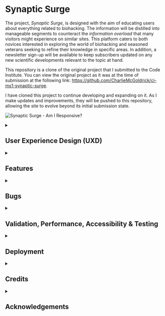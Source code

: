 # Synaptic Surge

The project, *Synaptic Surge*, is designed with the aim of educating users about everything related to biohacking. The information will be distilled into manageable segments to counteract the *information overload* that many visitors might experience on similar sites. This platform caters to both novices interested in exploring the world of biohacking and seasoned veterans seeking to refine their knowledge in specific areas. In addition, a newsletter sign-up will be available to keep subscribers updated on any new scientific developments relevant to the topic at hand.

This repository is a clone of the original project that I submitted to the Code Institute. You can view the original project as it was at the time of submission at the following link: https://github.com/CharlieMcGoldrick/ci-ms1-synaptic-surge.

I have cloned this project to continue developing and expanding on it. As I make updates and improvements, they will be pushed to this repository, allowing the site to evolve beyond its initial submission state.

![Synaptic Surge - Am I Responsive?](assets/images/readme/synaptic-surge-am-i-responsive.webp)

<details>
<summary><h2>User Experience Design (UXD)</h2></summary>

<details>
<summary><h3>Strategy</h3></summary>
<details>
<summary><h4>User Stories</h4></summary>

#### First Time Visitor Goals ####

- As a First Time user, I want to easily understand the main purpose of the site and learn more about the concepts of Biohacking.
- As a First Time user, I want to be able to easily navigate throughout the site to find informative content and educational resources.
- As a First Time user, I want to view the website and content clearly on my mobile device.
- As a First Time user, I want to find ways to follow the Biohacking education platform on different social media platforms.

#### Returning Visitor Goals ####

- As a Returning user, I want to find and explore new content and resources about Biohacking so that I can continue my learning journey.
- As a Returning user, I want to be able to interact with other users or experts in the field, so I can deepen my understanding and share ideas.
- As a Returning user, I want to contact the organisation so I can request more information or suggest topics for future content.

#### Frequent Visitor Goals ####

- As a Frequent user, I want to check to see if there are any new articles, videos, or resources about Biohacking.
- As a Frequent user, I want to check to see if there are any new developments or trends in the field of Biohacking.
- As a Frequent user, I want to sign up for the Newsletter so that I am emailed any major updates and/or changes to the website or new insights in the field of Biohacking.

</details>
<details>
<summary><h4>Site Owner Goals</h4></summary>

- As a Site Owner, I want to create an intuitive and responsive website that effectively educates users about Biohacking.
- As a Site Owner, I want to be able to inform users of new content, resources, or changes to the site, keeping them engaged and up-to-date.
- As a Site Owner, I want to generate revenue by promoting relevant products, services, or partnerships related to Biohacking.
- As a Site Owner, I want more exposure for the website's social media pages to build a broader community around the subject of Biohacking.
- As a Site Owner, I want to be able to receive communication from site visitors, allowing for feedback, content suggestions, and community interaction.
- As a Site Owner, I want to be able to show visitors the team behind the website, to build trust and further establish the site's credibility in the field of Biohacking.

</details>
<details>
<summary><h4>Competition</h4></summary>

I have found a variety of sites that include information on Biohacking; [Biohackers Lab](https://www.biohackerslab.com/), [David Asprey](https://daveasprey.com/), [Biohacking Collective](https://biohackingcollective.com/), [Found My Fitness](https://www.foundmyfitness.com/), [Quantified Self](https://quantifiedself.com/), and [Ben Greenfield Life](https://bengreenfieldlife.com/). Many of them seem to revolve around a personality, which gives the information on the site more credibility. This would be difficult to compete with currently, however, with a successful, monetizable site I could hire scientific professionals to give *Synaptic Surge* more credence. When in comes to design the sites have several strengths and weaknesses:

[Biohackers Lab](https://www.biohackerslab.com/)

Strengths

- Clean and organised layout
- Good colour contrast between the orange and white
- Has a variety of content; text, images, videos & podcasts

Weaknesses

- Navbar isn't sticky which requires unnecessary scrolling to navigate the site
- Sections could be broken up with more colours instead of being white
- Poor colour contrast on certain pages between black and orange. Should be orange and white
- Generally responsive but fonts seem to big on mobile and the content could be broken up more

[David Asprey](https://daveasprey.com/)

Strengths

- Authoritative site due to it being linked with David Asprey (*Father of Biohacking*)
- Hover interactions on all elements
- High quality images

Weaknesses

- Black and yellow lines on homepage don't really work. I understand that it's part of his book *Smarter Not Harder* but it doesn't fit the otherwise clean blue and white colour scheme
- Articles could be broken up into sub-categories
- Generally responsive but navigation doesn't display properly on mobile

[Biohacking Collective](https://biohackingcollective.com/)

Strengths

- Responsive
- Good colour contrast

Weaknesses

- Poor layout, it's difficult to find specific information

[Found My Fitness](https://www.foundmyfitness.com/)

Strengths

- Authoritative site due to it's link with Dr. Rhonda Patrick
- Responsive
- Good colour contrast
- Clean and organised layout

Weaknesses

- Limited interaction on elements leave it feeling a bit data
- A lot of scrolling on mobile when looking at 'Topics' articles

[Quantified Self](https://quantifiedself.com/)

Strengths

- Minimalist design focused on content
- Text, images & videos
- Responsive

Weaknesses

- Poor contrast on hover elements

[Ben Greenfield Life](https://bengreenfieldlife.com/)

Strengths

- Good colour scheme
- Text, images, videos, podcasts

Weaknesses

- Poor contrast on hover elements
- Difficult to find sought after information on mobile
- A lot of scrolling to find certain articles

Many of these sites produce podcasts, which is currently an unattainable content feature. However, I believe there is a potential niche in the podcast space for anecdotal podcasts, where I would interview users of *Synaptic Surge* and listen to their Biohacking experiences. This approach has proven successful with content creators such as:

- Dr Anthony Chaffe - His focus is on the Carnivore Diet and its myriad of benefits
- Jake Steiner - His focus is on eyesight, specifically managing and even reversing myopia
Dr Chaffe also interviews scientific peers, but I believe his interviews with regular people are quite powerful, as are Jake's, because it makes the subject matter more relatable.

In addition to the sites focused specifically on biohacking, there are other platforms like Healthline and Medical News Today that cover a broader range of topics, including biohacking. These websites generally have a clear and intuitive design, with well-structured content. However, they can sometimes overwhelm users with an excessive amount of information. To improve the user experience, it would be beneficial for these sites to break down their content into more manageable chunks, while still providing clear information. This can be achieved by utilising techniques that reduce visual clutter, such as using collapsible sections, implementing clear headings and subheadings, and incorporating interactive elements that allow users to explore the content at their own pace. By presenting information in a more digestible format, these websites could enhance usability and make it easier for users to find the specific information they are looking for.
</details>

<details>
<summary><h4>Competition Revisited</h4></summary>
I have decided to revisit the strategy plane after working on the scope. Biohacking is a vast topic, and I believe I should start with a smaller vertical slice so that the site has a strong focus to begin with and then can be expanded once that area is covered (*The long WOW!*). I have decided to focus on Nootropics as it's an area that I believe isn't as well known as other areas of Biohacking such as nutrition, exercise, and sleep.

The competition for this specific area features a variety of different sites; [Braintropic](https://www.braintropic.com/), [Neurohacker](https://neurohacker.com/), [Quantified Bob](https://www.quantifiedbob.com/), and [Nootriment](https://nootriment.com/). Compared to the Biohacking sites, these Nootropic sites don't have a focus on personalities but instead on education with links to scientific studies. This is more in line with what I had in mind for the MVP of *Synaptic Surge*. I think [Braintropic](https://www.braintropic.com/) and [Nootriment](https://nootriment.com/) do a great job of presenting information in a coherent, structured way, but this could still be improved, especially on mobile.
</details>

<details>
<summary><h4>Strategy Tradeoffs</h4></summary>

![Synaptic Surge Tradeoff Table](assets/images/readme/uxd/strategy/synaptic_surge_strategy_tradeoffs_table.png)

![Synaptic Surge Tradeoff_Graph](assets/images/readme/uxd/strategy/synaptic_surge_strategy_tradeoffs_graph.png)
</details>
</details>

<details>
    <summary><h3>Scope</h3></summary>

<details>
    <summary><h4>Sprint 1</h4></summary>

#### Sprint 1 Features ####

- Landing Page
- Nav Bar
- Responsive website
- An education page template to fulfil *Educate users about Biohacking*. The first entries to use this template will be:
  1. Supplementation: This includes the use of various supplements, such as vitamins, minerals, and nootropics, that are believed to enhance various aspects of health and performance, including cognitive function
- About Page - to fulfil *Educate users about Biohacking*
- Basic Form - to fulfil *Sign up for site updates / new scientific studies*
- Footer with socials - to fulfil *Increase Social media presence*

#### Sprint 1 Requirement Types ####

- Languages: HTML, CSS & Javascript
- Text
- Images
- Video

</details>

<details>
    <summary><h4>Sprint 2</h4></summary>

#### Sprint 2 Features ####

- Search Bar - to fulfil *Ability to search for keywords*

#### Sprint 2 Requirement Types ####

- Languages: HTML, CSS & Javascript

</details>

<details>
    <summary><h4>Sprint 3+</h4></summary>

#### Sprint 3+ Features ####

- More information on biohacking - to fulfil the ongoing business goal; *Educate users about Biohacking*
  1. Nutrition and Diet: Biohackers pay close attention to what they consume, and often experiment with different diets (such as ketogenic, paleo, or intermittent fasting) to see how they affect health and performance
  2. Exercise and Physical Activity: Biohackers often use specific exercise regimens to improve physical and mental health. This can range from traditional workout routines to more cutting-edge approaches like high-intensity interval training (HIIT) or electrical muscle stimulation
  3. Sleep Optimization: Many biohackers focus on improving both the quantity and quality of their sleep, often using various tracking devices to monitor their sleep patterns and make necessary adjustments
  4. Meditation and Mindfulness: This includes practices that improve mental health and reduce stress, such as mindfulness exercises, breathing techniques, and various forms of meditation
  5. Technology: Biohackers often use wearable technology to track various health metrics (like heart rate variability or sleep patterns) and make data-informed decisions about their lifestyle changes
  6. Genetic and Microbiome Testing: Some biohackers use genetic testing to understand their genetic predispositions and make lifestyle changes accordingly. Similarly, microbiome testing can provide information about gut health, which is increasingly recognized as a significant factor in overall health
  7. Environmental Design: This can involve optimizing personal living and working spaces to support health and well-being, such as using standing desks, optimizing light for circadian rhythms, or using air purifiers to improve air quality
- Forum - to fulfil *Ability to converse with other users and experts*
- Advanced Search - to fulfil *Ability to search by specific requirement e.g. Mood, Depression, Sleep, etc*
- Advanced Form - to fulfil *Individual form choice so users get the specific information they want*
- Podcasts - to fulfil *Anecdotal evidence from users*

#### Sprint 3+ Requirement Types ####

- Languages: HTML, CSS & JavaScript, Python (perhaps node.js instead), SQL
- Framework: NodeJs (Either this or python for the backend)
- Text
- Images
- Video
- Audio

</details>
</details>

<details>
    <summary><h3>Structure</h3></summary>

Touchpoints - Responsive Website

![Synaptic Surge Information Architecture](assets/images/readme/uxd/structure/synaptic-surge-information-architecture.png)
</details>

<details>
    <summary><h3>Skeleton</h3></summary>

<h4>Desktop Wireframes</h4>
<details>
    <summary><h5>Landing Page</h5></summary>

![Desktop Landing Page](assets/images/readme/uxd/skeleton/desktop-landing-page.png)
</details>

<details>
    <summary><h5>About Page</h5></summary>
    
![Desktop About Page](assets/images/readme/uxd/skeleton/desktop-about-page.png)
</details>

<details>
    <summary><h5>Supplement Page (General)</h5></summary>

![Desktop Supplement Page - General](assets/images/readme/uxd/skeleton/desktop-supplement-page-general.png)
</details>

<details>
    <summary><h5>Supplement Page (Specific)</h5></summary>

![Desktop Supplement Page - Specific](assets/images/readme/uxd/skeleton/desktop-supplement-page-specific.png)
</details>

<details>
    <summary><h5>Footer</h5></summary>

![Desktop Footer](assets/images/readme/uxd/skeleton/desktop-footer.png)
</details>

<h4>Tablet Wireframes</h4>
<details>
    <summary><h5>Landing Page</h5></summary>

![Tablet Landing Page](assets/images/readme/uxd/skeleton/tablet-landing-page.png)
</details>

<details>
    <summary><h5>About Page</h5></summary>

![Tablet About Page](assets/images/readme/uxd/skeleton/tablet-about-page.png)
</details>

<details>
    <summary><h5>Supplement Page (General)</h5></summary>

![Tablet Supplement Page - General](assets/images/readme/uxd/skeleton/tablet-supplement-page-general.png)
</details>

<details>
    <summary><h5>Supplement Page (Specific)</h5></summary>

![Tablet Supplement Page - Specific](assets/images/readme/uxd/skeleton/tablet-supplement-page-specific.png)
</details>

<details>
    <summary><h5>Footer</h5></summary>

![Tablet Footer](assets/images/readme/uxd/skeleton/tablet-footer.png)
</details>

<h4>Mobile Wireframes</h4>
<details>
    <summary><h5>Landing Page</h5></summary>

![Mobile Landing Page](assets/images/readme/uxd/skeleton/mobile-landing-page.png)
</details>

<details>
    <summary><h5>About Page</h5></summary>

![Mobile About Page](assets/images/readme/uxd/skeleton/mobile-about-page.png)
</details>

<details>
    <summary><h5>Supplement Page (General)</h5></summary>

![Mobile Supplement Page - General](assets/images/readme/uxd/skeleton/mobile-supplement-page-general.png)
</details>

<details>
    <summary><h5>Supplement Page (Specific)</h5></summary>

![Mobile Supplement Page - Specific](assets/images/readme/uxd/skeleton/mobile-supplement-page-specific.png)
</details>

<details>
    <summary><h5>Footer</h5></summary>

![Mobile Footer](assets/images/readme/uxd/skeleton/mobile-footer.png)
</details>
</details>


<details>
    <summary><h3>Surface</h3></summary>

<h4>Fonts</h4>

Headings - [Roboto Slab](https://fonts.google.com/specimen/Roboto+Slab?query=Roboto+Slab)
I'm going with Roboto Slab for my headings. It's a cool mix of modern and classic, and it's got a style that really stands out. Plus, it's easy for anyone to read.

Body Text - [Open Sans](https://fonts.google.com/specimen/Open+Sans?query=Open+Sans)
For everything else, I'm using Open Sans. It's incredibly versatile, and it looks good on any device. It's simple, friendly, and really easy to read - just what I need for my site's main text.

<h4>Colours</h4>

![Synaptic Surge Colour Swatch](assets/images/readme/uxd/surface/synaptic_surge_colour_swatch.png)

- #0A1936 (Dark Navy Blue): I could use this as my primary color. It's great for major elements like the header, footer, or primary background color. I can also use it for important text.
- #B6BDE5 (Light Pastel Blue): This light and airy color could serve as a background color for certain sections to provide contrast with the darker blue. It's also a good color for secondary text, borders, or backgrounds of cards or insets where I want the content to stand out.
- #D3A518 (Dark Goldenrod): This is a strong, vibrant color that can serve as a highlight or accent color. I can use it for calls to action, buttons, or other elements I want to draw attention to. As it's quite a rich color, using it sparingly can make my design pop without being overpowering.
- #F1F1E6 (Very Pale Yellow): This very light color is excellent for backgrounds, especially if I want a slightly warmer tone than pure white. I can also use it for elements like tooltips, drop-down menus, or modals where I want a contrast with the main page.

<summary><h4>Technologies Used</h4></summary>

<details>
<summary><h5>Languages</h5></summary>

- HTML
- CSS
- Javascript

</details>

<details>
<summary><h5>Websites, Software & other Tools</h5></summary>

- [Codeanywhere](https://codeanywhere.com/solutions/collaborate) This is was my IDE for the project.
- [CodePen](codepen.io) I used this to test code outside of [Codeanywhere](https://codeanywhere.com/solutions/collaborate) so that I didn't use up hours unnecessarily. I also used it to find the right filter colour for my SVGs.
- [Git](https://git-scm.com/) Used to commit and push code to [Github](https://github.com/).
- [Github](https://github.com/) This was used as a remote repository and I also used Github pages to host the live site.
- [Conventional Commits](https://www.conventionalcommits.org/en/v1.0.0-beta.2/) Used to learn and stick to a conventional commit framework.
- [Midjourney](https://www.midjourney.com/) I used this AI tool for image generation.
- [Photoshop](https://www.adobe.com/uk/products/photoshop.html) Used for Creating, Editing, resizing and converting images to webp.
- [Illustrator](https://www.adobe.com/uk/products/illustrator.html) Used to create vectors from AI generated images and perosnally made images
- [AdobeXD](https://helpx.adobe.com/support/xd.html) Used to create wireframes.
- [Google Fonts](https://fonts.google.com/) Sourcing fonts.
- [Google Webfonts Helper](https://gwfh.mranftl.com/fonts) Used to download google fonts in WOFF2 format.
- [W3Schools](https://www.w3schools.com/) Used to learn more about CSS and Javascript.
- [CSS Tricks](https://css-tricks.com/snippets/css/a-guide-to-flexbox/) Used for a clearer, more comprehensive look at flexbox.
- [MDN Web Docs](https://developer.mozilla.org/en-US/docs/Web/JavaScript) Used to learn more about Javascript.
- [Youtube](https://www.youtube.com/) Used to learn more about Git, CSS and Javascript.
- [Codepen](https://codepen.io/sosuke/pen/Pjoqqp) Used to learn more about CSS and Javascript.
- [Am I Responsive?](https://ui.dev/amiresponsive) Used to create mock-ups for various screen sizes.
- [Color Space](https://mycolor.space/) Used to create colour palette.
- [Dynamic Drive](http://tools.dynamicdrive.com/favicon/) Used to create favicon.

</details>
</details>
</details>
</details>

<details>

<summary><h2>Features</h2></summary>

<h3>Navigation</h3>
Each page features a responsive navigation bar with the brand name on the left and brand logo in the middle. To the right are the other navigational elements; About & Supplements. About & Supplements can be hovered over to reveal more navigation items.

On mobile, the brand logo is on the left and the brand name is hidden. On the right is a hamburger menu which reveals the navigation menu when touched.

<h3>Hero Section</h3>
Each page has a hero section that often has a heading and then a small paragraph related to the page that the user is on. There are footnotes that open up in a new tab, linking to scientific studies to back up the cliams. There is a call to action button on each hero section which takes the user further down the page.

On the about page there are three CTA buttons so the user can quickly navigate to nootropics, minerals or vitamins.

For the specific supplement pages, the heading and paragraph is replace by a table that features the relevant supplement and a few highlights about it.

<h3>Dropdown Section</h3>
Each page has a dropdown section which the CTA buttons on the hero section take the user to. In this section the user can interact with the dropdowns to see the content that they wish to see.

On the home page the user can switch the content between the popular supplements provided.

On the about page, the information on this page is static and it has a paragraph and video educating the user about Biohacking.

On the general supplement page there are three dropdown sections, so the user can choose content whether they're interesting in nootropics, minerals or vitamins.

Finally, on the specific supplement pages the user can switch between: overview, functionality, benefits, side effects, drug interactions and dosage. Each specific supplement has a CTA to purchase the relevant supplement.

<h3>Footer</h3>
Each page has a footer which contains a form (with form validation) that users can fill out to join Synaptic Surge's newsletter. When a user fills this page out they are taken to a thank you page. Below the form are the social media icosn which open on another page.

<h3>Thank You Page</h3>
When the form is submitted the user is taken to the thank you page, where they can navigate back to the homepage with a button.
</details>

<details>
<summary><h2>Bugs</h2></summary>

<h3>Known Bugs</h3>

- Mobile Menu - Clicking on nav content that is on the same page will scroll but the menu won't close. E.g. about.html > #dropdown-section-about
- Mobile Hover - Hover styles stay implemented when using a touch screen.

<h3>Fixed Bugs</h3>

- [Nav Spacing](https://github.com/CharlieMcGoldrick/ci-ms1-synaptic-surge/commit/25d195257de602621673bfcb61336389f6979bc9)  - Delete extra li tag to fix nav spacing.
- [Slow Site](https://github.com/CharlieMcGoldrick/ci-ms1-synaptic-surge/commit/0f8b56564a76a41ac5e81ceb09cbd3a894df15a2) - Change images from png to webp.
- [ID Not Being Found](https://github.com/CharlieMcGoldrick/ci-ms1-synaptic-surge/commit/e33d28e2946d4e21112efacc151467e7037f6767) - Add '-' to supplement dropdown in index-cascading-dropdown.js.
- [Code Outside Of Appropriate Function](https://github.com/CharlieMcGoldrick/ci-ms1-synaptic-surge/commit/9decc403ef6dee70a35cb45b1d537cfb3ee32646) - Move while and for loop into generate function.
- [DOMContentLoaded Not Working](https://github.com/CharlieMcGoldrick/ci-ms1-synaptic-surge/commit/6201b140a04b9e731cfd7a23857e7a4958c198b3) - Add missing ')' at the end of event.
- [Content Not Appearing](https://github.com/CharlieMcGoldrick/ci-ms1-synaptic-surge/commit/4dbdbd4d7a04b0419d651c77e9aab1a0649965c3) - Change 'delete' to 'remove' so that the content doesn't disappear entirely.
- [Class Not Being Found](https://github.com/CharlieMcGoldrick/ci-ms1-synaptic-surge/commit/d6aff89ba67e6d6c2877a338bdf1508a61120d8b) - Change 'getElementById' to 'getClementsByClassName'. Also add 'Array.from.
- [Too Many Dashes In Comments Validation](https://github.com/CharlieMcGoldrick/ci-ms1-synaptic-surge/commit/afbc4ecb91141fe49fae868ea79fcc88a8652480) - Remove any extra '-' from comments.
- [Animation Timing Function Not Working](https://github.com/CharlieMcGoldrick/ci-ms1-synaptic-surge/commit/ca251f00a2b790d245336a21ca43fed1cde3bdfc) - Remove extra 'a'.
- [Buttons In A Tag Validation](https://github.com/CharlieMcGoldrick/ci-ms1-synaptic-surge/commit/f460f3228532b311585c8429ab62cf7fb3136912) - Remove buttons from a tags for validation.
- [Scrollbar On X](https://github.com/CharlieMcGoldrick/ci-ms1-synaptic-surge/commit/2fb0dbf6612574bd3c80d21c318d164cc4b63a69) - Add 'overflow-x: hidden;' to stop overflow after adding '.side-panel'.
- [Z-Index Not Working On Hamburger](https://github.com/CharlieMcGoldrick/ci-ms1-synaptic-surge/commit/48fcee1ce04538d06acaea7af7ddde45b41bbd34) - Add 'position: relative;' so that 'z-index' works.
- [Non Li In Ul Validation](https://github.com/CharlieMcGoldrick/ci-ms1-synaptic-surge/commit/9645c248ebc5f8cf6b930ee23ecaf200310f3d22) - Add 'hamburger' div to li for validation.
- [Mobile Nav Disappeared](https://github.com/CharlieMcGoldrick/ci-ms1-synaptic-surge/commit/59330d1100195efe366042f2daabf281cf5071da) - Add 'mobile-nav' again after I accidently deleted it.
- [Wrong Content](https://github.com/CharlieMcGoldrick/ci-ms1-synaptic-surge/commit/2aff5f9cb3288db42e9959846b55260fd0a41771) - Swap content between '404.html' and 'thank-you.html'.
- [Youtube Link Not Working](https://github.com/CharlieMcGoldrick/ci-ms1-synaptic-surge/commit/69d2e47f19d3ec0c260d93477693cf120579ad1a) - Add actual embed link so youtube video shows.
- [404 Error With Links](https://github.com/CharlieMcGoldrick/ci-ms1-synaptic-surge/commit/47434071b19b64852ebeb4779fc92399044e655f) - Reorganise file path and delete any unnecessary parts of a link.
- [Button Hover Colour](https://github.com/CharlieMcGoldrick/ci-ms1-synaptic-surge/commit/2fbcd5c78e91582ed97bcadd55af6a66662cac23) - Add 'color: var(--primary-colour);' to appropriate hover class.
- [Wrong Stylesheet](https://github.com/CharlieMcGoldrick/ci-ms1-synaptic-surge/commit/f195b92115bcf29aa4ac5a78623236c61f766222) - Add correct stylesheet to 'thank-you.html'.
- [Mobile Menu Flashing On Page Load](https://github.com/CharlieMcGoldrick/ci-ms1-synaptic-surge/commit/f195b92115bcf29aa4ac5a78623236c61f766222) - Add inline CSS so that the mobile menu loads in hidden.
- [Table Off Page On Mobile](https://github.com/CharlieMcGoldrick/synaptic-surge/commit/acb1fbfaaeaa0baf8be65dcd4bcd0f12f242a6d8) - Change VH on 991px screens and below to be 100vh for the supplement specific page.

</details>

<details>
<summary><h2>Validation, Performance, Accessibility & Testing</h2></summary>

<h4>Validation</h4>
Every page passed [w3C HTML Validation](https://validator.w3.org/nu/)
<details>
<summary><h4>HTML Validation</h4></summary>

![w3C Validator - Markup - Home](assets/images/readme/html-validation/w3c-validator-markup-home.webp)
![w3C Validator - Markup - About](assets/images/readme/html-validation/w3c-validator-markup-about.webp)
![w3C Validator - Markup - Supplements](assets/images/readme/html-validation/w3c-validator-markup-supplements.webp)
![w3C Validator - Markup - Ashwagandha](assets/images/readme/html-validation/w3c-validator-markup-ashwagandha.webp)
![w3C Validator - Markup - Rhodiola Rosea](assets/images/readme/html-validation/w3c-validator-markup-rhodiola-rosea.webp)
![w3C Validator - Markup - Magnesium](assets/images/readme/html-validation/w3c-validator-markup-magnesium.webp)
![w3C Validator - Markup - Potassium](assets/images/readme/html-validation/w3c-validator-markup-potassium.webp)
![w3C Validator - Markup - Vitamin A](assets/images/readme/html-validation/w3c-validator-markup-vitamin-a.webp)
![w3C Validator - Markup - Vitamin E](assets/images/readme/html-validation/w3c-validator-markup-vitamin-e.webp)
</details>

Every page passed [w3C CSS Validation](https://jigsaw.w3.org/css-validator/#validate_by_input)
<details>
<summary><h4>CSS Validation</h4></summary>

![w3C Validator - Markup - Home](assets/images/readme/css-validation/w3c-validator-css-style.webp)
![w3C Validator - Markup - About](assets/images/readme/css-validation/w3c-validator-css-messages.webp)
![w3C Validator - Markup - Supplements](assets/images/readme/css-validation/w3c-validator-css-fonts.webp)
![w3C Validator - Markup - Ashwagandha](assets/images/readme/css-validation/w3c-validator-css-utilities.webp)

</details>

<h3>Performance & Accessibility</h3> 
I used [WAVE Web Accessibility Evaluation Tool](https://wave.webaim.org/) and all pages passed with 0 errors. I also used [Google Lighthouse](hhttps://developer.chrome.com/docs/lighthouse/overview) and every page was in the high greens for performance, accessbility and best practises.
<details>
<summary><h4>Google Lighthouse</h4></summary>

![Google Lighthouse - Homepage - Desktop](assets/images/readme/google-lighthouse/google-lighthouse-homepage-desktop.webp)
![Google Lighthouse - Homepage - Mobile](assets/images/readme/google-lighthouse/google-lighthouse-homepage-mobile.webp)
![Google Lighthouse - About Page - Desktop](assets/images/readme/google-lighthouse/google-lighthouse-about-page-desktop.webp)
![Google Lighthouse - About Page - Mobile](assets/images/readme/google-lighthouse/google-lighthouse-about-page-mobile.webp)
![Google Lighthouse - Supplement Page - Desktop](assets/images/readme/google-lighthouse/google-lighthouse-supplement-page-desktop.webp)
![Google Lighthouse - Supplement Page - Mobile](assets/images/readme/google-lighthouse/google-lighthouse-supplement-page-mobile.webp)
![Google Lighthouse - Ashwagandha Page - Desktop](assets/images/readme/google-lighthouse/google-lighthouse-ashwagandha-desktopwebp.webp)
![Google Lighthouse - Ashwagandha Page - Mobile](assets/images/readme/google-lighthouse/google-lighthouse-ashwagandha-mobile.webp)
![Google Lighthouse - Rhodiola Rosea Page - Desktop](assets/images/readme/google-lighthouse/google-lighthouse-rhodiola-rosea-page-desktop.webp)
![Google Lighthouse - Rhodiola Rosea Page - Mobile](assets/images/readme/google-lighthouse/google-lighthouse-rhodiola-rosea-page-mobile.webp)
![Google Lighthouse - Magnesium Page - Desktop](assets/images/readme/google-lighthouse/google-lighthouse-magnesium-page-desktop.webp)
![Google Lighthouse - Magnesium Rosea Page - Mobile](assets/images/readme/google-lighthouse/google-lighthouse-magnesium-page-mobile.webp)
![Google Lighthouse - Potassium Page - Desktop](assets/images/readme/google-lighthouse/google-lighthouse-potassium-page-desktop.webp)
![Google Lighthouse - Potassium Rosea Page - Mobile](assets/images/readme/google-lighthouse/google-lighthouse-potassium-page-mobile.webp)
![Google Lighthouse - Vitamin A Page - Desktop](assets/images/readme/google-lighthouse/google-lighthouse-vitamin-a-page-desktop.webp)
![Google Lighthouse - Vitamin A Rosea Page - Mobile](assets/images/readme/google-lighthouse/google-lighthouse-vitamin-a-page-mobile.webp)
![Google Lighthouse - Vitamin A Page - Desktop](assets/images/readme/google-lighthouse/google-lighthouse-vitamin-e-page-desktop.webp)
![Google Lighthouse - Vitamin A Rosea Page - Mobile](assets/images/readme/google-lighthouse/google-lighthouse-vitamin-e-page-mobile.webp)

</details>

<h3>Testing</h3>
1. I have tested the functionality. All of the links go to the desired locations and the link hover styles work. If the link is external then it opens up on another page. The navbar slides down when it's hovered and the hamburger menu opens when using a touch scrren. The form submits on all pages and the user is greeted with a thank you page that has a button to take them back.
2. The website works as intended on Chrome, Firefox and Edge.
3. I've tested the website on a laptop (1366x766px) and a Samsung Galaxy S9 (360x740px).
</details>

<details>
<summary><h2>Deployment</h2></summary>

I have deployed this website on GitHub Pages. To do this yourself, follow the steps below:

1. Log in to your GitHub account and navigate to the repository you wish to deploy.
2. Click on the "Settings" tab.
3. In the left-hand navigation menu, click on the "Pages" button.
4. Under "Source", click on the dropdown that says "None" and then select "main".
5. Wait for a few seconds and the page should automatically refresh.
6. In GitHub Pages, you can see the link to your published site.

To make a clone of this repository, follow these steps:

1. Login to your GitHub account.
2. Go to the repository by visiting the link: [Charlie McGoldrick Github - Synaptic Surge Repo](https://github.com/CharlieMcGoldrick/ci-ms1-synaptic-surge).
3. Click the "Code" button and then use the copy button next to the link to copy the link.
4. In your IDE of choice, open a new terminal and use the following clone command:
   `git clone <https://github.com/CharlieMcGoldrick/ci-ms1-synaptic-surge.git>`.
5. You will now have a copy of the repository in you local version.

To fork this repository, follow these steps:

1. Log in to your GitHub account.
2. Go to the repository you want to fork, which is located at:  [Charlie McGoldrick Github - Synaptic Surge Repo](https://github.com/CharlieMcGoldrick/ci-ms1-synaptic-surge).
3. In the top-right corner of the repository page, click on the "Fork" button
4. GitHub will prompt you to select where you want to fork the repository. Choose your personal account or organization.
5. Wait for the forking process to complete. Once it's done, you will be redirected to your forked repository under your GitHub account.

NOTE: Any changes pushed to the main branch automatically show up on the website.

</details>

<details>
<summary><h2>Credits</h2></summary>

- [W3Schools](https://www.w3schools.com/) Used to learn more about CSS and Javascript, such as flexbox [Flexbox](https://www.w3schools.com/css/css3_flexbox.asp) and [Cascading Dropdowns](https://www.w3schools.com/howto/howto_js_cascading_dropdown.asp).
- [CSS Tricks](https://css-tricks.com/snippets/css/a-guide-to-flexbox/) Used for a clearer, more comprehensive look at flexbox.
- [MDN Web Docs](https://developer.mozilla.org/en-US/docs/Web/JavaScript) Used to learn more about Javascript.
- [Kevin Powell](https://www.youtube.com/@KevinPowell) Helpful CSS tips, like the use of *inset*.
- [Free Code Camp](https://www.youtube.com/@freecodecamp) To learn JavaScript.
- [Midjourney](https://www.midjourney.com/) I used this AI tool for image generation.
- [CodePen](https://codepen.io/sosuke/pen/Pjoqqp) Filter generation to convert black to target hex colour.
- [Am I Responsive?](https://ui.dev/amiresponsive) Used to create mock-ups for various screen sizes.
- [Color Space](https://mycolor.space/) Used to create colour palette.
- [Dynamic Drive](http://tools.dynamicdrive.com/favicon/) Used to create favicon.

</details>

<details>
<summary><h2>Acknowledgements</h2></summary>

- Thank you to my mentors, Graeme Taylor, Brian Macharia, and Code Institute (including the Slack community), for the great support, advice, and guidance.
- Thank you to my friends and family for their patience and understanding whilst working on this project.

</details>
